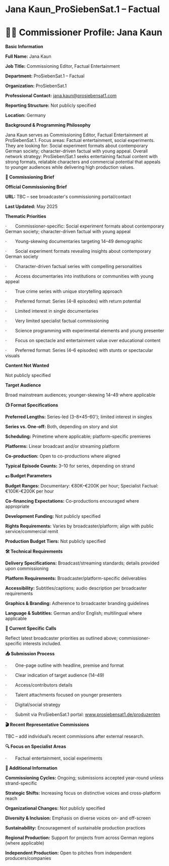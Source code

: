 # Jana Kaun_ProSiebenSat.1 – Factual

# 🧑‍💼 Commissioner Profile: Jana Kaun

**Basic Information**

**Full Name:** Jana Kaun

**Job Title:** Commissioning Editor, Factual Entertainment

**Department:** ProSiebenSat.1 – Factual

**Organization:** ProSiebenSat.1

**Professional Contact:** jana.kaun@prosiebensat1.com

**Reporting Structure:** Not publicly specified

**Location:** Germany

**Background & Programming Philosophy**

Jana Kaun serves as Commissioning Editor, Factual Entertainment at ProSiebenSat.1. Focus areas: Factual entertainment, social experiments. They are looking for: Social experiment formats about contemporary German society; character-driven factual with young appeal. Overall network strategy: ProSieben/Sat.1 seeks entertaining factual content with strong formats, relatable characters and commercial potential that appeals to younger audiences while delivering high production values.

**📄 Commissioning Brief**

**Official Commissioning Brief**

**URL:** TBC – see broadcaster's commissioning portal/contact

**Last Updated:** May 2025

**Thematic Priorities**

·       Commissioner-specific: Social experiment formats about contemporary German society; character-driven factual with young appeal

·       Young-skewing documentaries targeting 14–49 demographic

·       Social experiment formats revealing insights about contemporary German society

·       Character-driven factual series with compelling personalities

·       Access documentaries into institutions or communities with young appeal

·       True crime series with unique storytelling approach

·       Preferred format: Series (4–8 episodes) with return potential

·       Limited interest in single documentaries

·       Very limited specialist factual commissioning

·       Science programming with experimental elements and young presenter

·       Focus on spectacle and entertainment value over educational content

·       Preferred format: Series (4–6 episodes) with stunts or spectacular visuals

**Content Not Wanted**

Not publicly specified

**Target Audience**

Broad mainstream audiences; younger-skewing 14–49 where applicable

**📺 Format Specifications**

**Preferred Lengths:** Series-led (3–8×45–60'); limited interest in singles

**Series vs. One-off:** Both, depending on story and slot

**Scheduling:** Primetime where applicable; platform-specific premieres

**Platforms:** Linear broadcast and/or streaming platform

**Co-production:** Open to co-productions where aligned

**Typical Episode Counts:** 3–10 for series, depending on strand

**💷 Budget Parameters**

**Budget Ranges:** Documentary: €80K–€200K per hour; Specialist Factual: €100K–€200K per hour

**Co-financing Expectations:** Co-productions encouraged where appropriate

**Development Funding:** Not publicly specified

**Rights Requirements:** Varies by broadcaster/platform; align with public service/commercial remit

**Production Budget Tiers:** Not publicly specified

**🛠️ Technical Requirements**

**Delivery Specifications:** Broadcast/streaming standards; details provided upon commissioning

**Platform Requirements:** Broadcaster/platform-specific deliverables

**Accessibility:** Subtitles/captions; audio description per broadcaster requirements

**Graphics & Branding:** Adherence to broadcaster branding guidelines

**Language & Subtitles:** German and/or English; multilingual where applicable

**📢 Current Specific Calls**

Reflect latest broadcaster priorities as outlined above; commissioner-specific interests included.

**📤 Submission Process**

·       One-page outline with headline, premise and format

·       Clear indication of target audience (14–49)

·       Access/contributors details

·       Talent attachments focused on younger presenters

·       Digital/social strategy

·       Submit via ProSiebenSat.1 portal: www.prosiebensat1.de/produzenten

**🎬 Recent Representative Commissions**

TBC – add individual’s recent commissions after external research.

**🔍 Focus on Specialist Areas**

·       Factual entertainment, social experiments

**📅 Additional Information**

**Commissioning Cycles:** Ongoing; submissions accepted year-round unless strand-specific

**Strategic Shifts:** Increasing focus on distinctive voices and cross-platform reach

**Organizational Changes:** Not publicly specified

**Diversity & Inclusion:** Emphasis on diverse voices on- and off-screen

**Sustainability:** Encouragement of sustainable production practices

**Regional Production:** Support for projects from across German regions (where applicable)

**Independent Production:** Open to pitches from independent producers/companies